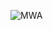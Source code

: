 ![MWA](https://media1.giphy.com/media/v1.Y2lkPTc5MGI3NjExc21sMGlhbWtua3p2OGpmdG00ZjZnMWdpOGN5b210eDhuNXg2dHIyOCZlcD12MV9pbnRlcm5hbF9naWZfYnlfaWQmY3Q9Zw/YRzQnWzbn4WIxd3ZYx/giphy.gif)

